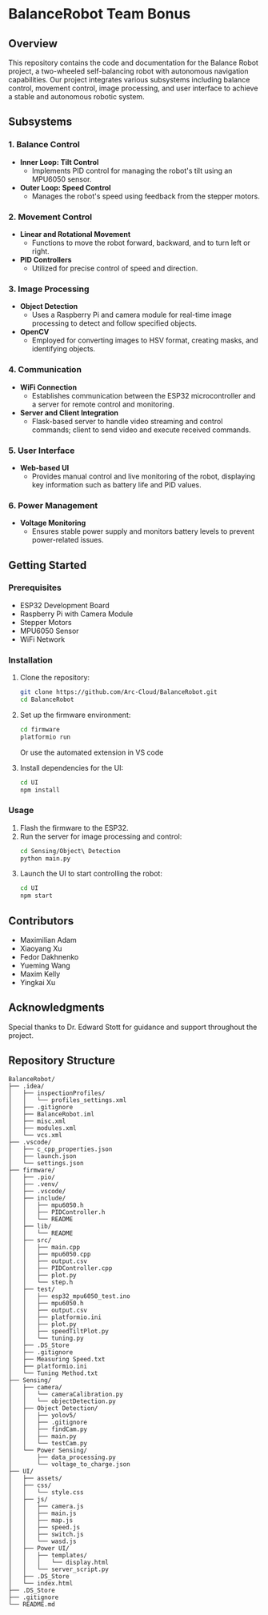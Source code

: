 # BalanceRobot Team Bonus

## Overview
This repository contains the code and documentation for the Balance Robot project, a two-wheeled self-balancing robot with autonomous navigation capabilities. Our project integrates various subsystems including balance control, movement control, image processing, and user interface to achieve a stable and autonomous robotic system.

## Subsystems

### 1. Balance Control
- **Inner Loop: Tilt Control**
  - Implements PID control for managing the robot's tilt using an MPU6050 sensor.
- **Outer Loop: Speed Control**
  - Manages the robot's speed using feedback from the stepper motors.

### 2. Movement Control
- **Linear and Rotational Movement**
  - Functions to move the robot forward, backward, and to turn left or right.
- **PID Controllers**
  - Utilized for precise control of speed and direction.

### 3. Image Processing
- **Object Detection**
  - Uses a Raspberry Pi and camera module for real-time image processing to detect and follow specified objects.
- **OpenCV**
  - Employed for converting images to HSV format, creating masks, and identifying objects.

### 4. Communication
- **WiFi Connection**
  - Establishes communication between the ESP32 microcontroller and a server for remote control and monitoring.
- **Server and Client Integration**
  - Flask-based server to handle video streaming and control commands; client to send video and execute received commands.

### 5. User Interface
- **Web-based UI**
  - Provides manual control and live monitoring of the robot, displaying key information such as battery life and PID values.

### 6. Power Management
- **Voltage Monitoring**
  - Ensures stable power supply and monitors battery levels to prevent power-related issues.

## Getting Started
### Prerequisites
- ESP32 Development Board
- Raspberry Pi with Camera Module
- Stepper Motors
- MPU6050 Sensor
- WiFi Network

### Installation
1. Clone the repository:
   ```bash
   git clone https://github.com/Arc-Cloud/BalanceRobot.git
   cd BalanceRobot
   ```
2. Set up the firmware environment:
   ```bash
   cd firmware
   platformio run
   ```
   Or use the automated extension in VS code
   
4. Install dependencies for the UI:
   ```bash
   cd UI
   npm install
   ```

### Usage
1. Flash the firmware to the ESP32.
2. Run the server for image processing and control:
   ```bash
   cd Sensing/Object\ Detection
   python main.py
   ```
3. Launch the UI to start controlling the robot:
   ```bash
   cd UI
   npm start
   ```

## Contributors
- Maximilian Adam
- Xiaoyang Xu
- Fedor Dakhnenko
- Yueming Wang
- Maxim Kelly
- Yingkai Xu

## Acknowledgments
Special thanks to Dr. Edward Stott for guidance and support throughout the project.

## Repository Structure
```
BalanceRobot/
├── .idea/
│   ├── inspectionProfiles/
│   │   └── profiles_settings.xml
│   ├── .gitignore
│   ├── BalanceRobot.iml
│   ├── misc.xml
│   ├── modules.xml
│   └── vcs.xml
├── .vscode/
│   ├── c_cpp_properties.json
│   ├── launch.json
│   └── settings.json
├── firmware/
│   ├── .pio/
│   ├── .venv/
│   ├── .vscode/
│   ├── include/
│   │   ├── mpu6050.h
│   │   ├── PIDController.h
│   │   └── README
│   ├── lib/
│   │   └── README
│   ├── src/
│   │   ├── main.cpp
│   │   ├── mpu6050.cpp
│   │   ├── output.csv
│   │   ├── PIDController.cpp
│   │   ├── plot.py
│   │   └── step.h
│   ├── test/
│   │   ├── esp32_mpu6050_test.ino
│   │   ├── mpu6050.h
│   │   ├── output.csv
│   │   ├── platformio.ini
│   │   ├── plot.py
│   │   ├── speedTiltPlot.py
│   │   └── tuning.py
│   ├── .DS_Store
│   ├── .gitignore
│   ├── Measuring Speed.txt
│   ├── platformio.ini
│   └── Tuning Method.txt
├── Sensing/
│   ├── camera/
│   │   └── cameraCalibration.py 
│   │   └── objectDetection.py
│   ├── Object Detection/
│   │   ├── yolov5/
│   │   ├── .gitignore
│   │   ├── findCam.py
│   │   ├── main.py
│   │   └── testCam.py
│   └── Power Sensing/
│       ├── data_processing.py
│       └── voltage_to_charge.json
├── UI/
│   ├── assets/
│   ├── css/
│   │   └── style.css
│   ├── js/
│   │   ├── camera.js
│   │   ├── main.js
│   │   ├── map.js
│   │   ├── speed.js
│   │   ├── switch.js
│   │   └── wasd.js
│   ├── Power UI/
│   │   ├── templates/
│   │   │   └── display.html
│   │   └── server_script.py
│   ├── .DS_Store
│   └── index.html
├── .DS_Store
├── .gitignore
└── README.md
```
